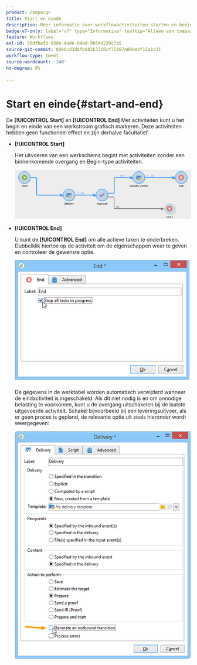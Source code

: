 ```yaml
---
product: campaign
title: Start en einde
description: Meer informatie over workflowactiviteiten starten en beëindigen
badge-v7-only: label="v7" type="Informative" tooltip="Alleen van toepassing op Campaign Classic v7"
feature: Workflows
exl-id: 56dfbaf3-93de-4ade-b4ad-9b54d239c7a5
source-git-commit: 8debcd3d8fb883b3316cf75187a86bebf15a1d31
workflow-type: tm+mt
source-wordcount: '140'
ht-degree: 9%

---
```


# Start en einde{#start-and-end}



De **[!UICONTROL Start]** en **[!UICONTROL End]** Met activiteiten kunt u het begin en einde van een werkstroom grafisch markeren. Deze activiteiten hebben geen functioneel effect en zijn derhalve facultatief.

* **[!UICONTROL Start]**

  Het uitvoeren van een werkschema begint met activiteiten zonder een binnenkomende overgang en Begin-type activiteiten.

  ![](assets/s_user_segmentation_start_stop.png)

* **[!UICONTROL End]**

  U kunt de **[!UICONTROL End]** om alle actieve taken te onderbreken. Dubbelklik hiertoe op de activiteit om de eigenschappen weer te geven en controleer de gewenste optie.

  ![](assets/s_user_segmentation_end.png)

  De gegevens in de werktabel worden automatisch verwijderd wanneer de eindactiviteit is ingeschakeld. Als dit niet nodig is en om onnodige belasting te voorkomen, kunt u de overgang uitschakelen bij de laatste uitgevoerde activiteit. Schakel bijvoorbeeld bij een leveringsuitvoer, als er geen proces is gepland, de relevante optie uit zoals hieronder wordt weergegeven:

  ![](assets/s_advuser_delivery_option_no_output.png)
